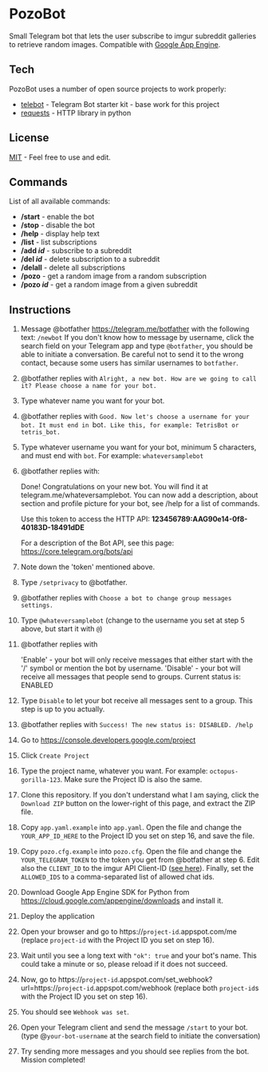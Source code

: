# PozoBot

Small Telegram bot that lets the user subscribe to imgur subreddit galleries to retrieve random images. Compatible with [Google App Engine](https://cloud.google.com/appengine/docs).

Tech
----

PozoBot uses a number of open source projects to work properly:

* [telebot](https://github.com/yukuku/telebot/) - Telegram Bot starter kit - base work for this project
* [requests](http://docs.python-requests.org/en/latest/) - HTTP library in python

License
-------
[MIT](LICENSE) - Feel free to use and edit.

Commands
--------
List of all available commands:
  * **/start** - enable the bot
  * **/stop** - disable the bot
  * **/help** - display help text
  * **/list** - list subscriptions
  * **/add _id_** - subscribe to a subreddit
  * **/del _id_** - delete subscription to a subreddit
  * **/delall** - delete all subscriptions
  * **/pozo** - get a random image from a random subscription
  * **/pozo _id_** - get a random image from a given subreddit

Instructions
------------

1. Message @botfather https://telegram.me/botfather with the following text: `/newbot`
   If you don't know how to message by username, click the search field on your Telegram app and type `@botfather`, you should be able to initiate a conversation. Be careful not to send it to the wrong contact, because some users has similar usernames to `botfather`.

2. @botfather replies with `Alright, a new bot. How are we going to call it? Please choose a name for your bot.`

3. Type whatever name you want for your bot.

4. @botfather replies with `Good. Now let's choose a username for your bot. It must end in `bot`. Like this, for example: TetrisBot or tetris_bot.`

5. Type whatever username you want for your bot, minimum 5 characters, and must end with `bot`. For example: `whateversamplebot`

6. @botfather replies with:

    Done! Congratulations on your new bot. You will find it at telegram.me/whateversamplebot. You can now add a description, about section and profile picture for your bot, see /help for a list of commands.

    Use this token to access the HTTP API:
    <b>123456789:AAG90e14-0f8-40183D-18491dDE</b>

    For a description of the Bot API, see this page: https://core.telegram.org/bots/api

7. Note down the 'token' mentioned above.

8. Type `/setprivacy` to @botfather.

9. @botfather replies with `Choose a bot to change group messages settings.`

10. Type `@whateversamplebot` (change to the username you set at step 5 above, but start it with `@`)

11. @botfather replies with

    'Enable' - your bot will only receive messages that either start with the '/' symbol or mention the bot by username.
    'Disable' - your bot will receive all messages that people send to groups.
    Current status is: ENABLED

12. Type `Disable` to let your bot receive all messages sent to a group. This step is up to you actually.

13. @botfather replies with `Success! The new status is: DISABLED. /help`

14. Go to https://console.developers.google.com/project

15. Click `Create Project`

16. Type the project name, whatever you want. For example: `octopus-gorilla-123`. Make sure the Project ID is also the same.

17. Clone this repository. If you don't understand what I am saying, click the `Download ZIP` button on the lower-right of this page, and extract the ZIP file.

18. Copy `app.yaml.example` into `app.yaml`. Open the file and change the `YOUR_APP_ID_HERE` to the Project ID you set on step 16, and save the file.

19. Copy `pozo.cfg.example` into `pozo.cfg`. Open the file and change the `YOUR_TELEGRAM_TOKEN` to the token you get from @botfather at step 6. Edit also the `CLIENT_ID` to the imgur API Client-ID ([see here](https://api.imgur.com/)). Finally, set the `ALLOWED_IDS` to a comma-separated list of allowed chat ids.

20. Download Google App Engine SDK for Python from https://cloud.google.com/appengine/downloads and install it.

21. Deploy the application

22. Open your browser and go to https://`project-id`.appspot.com/me (replace `project-id` with the Project ID you set on step 16).

23. Wait until you see a long text with `"ok": true` and your bot's name. This could take a minute or so, please reload if it does not succeed.

24. Now, go to https://`project-id`.appspot.com/set_webhook?url=https://`project-id`.appspot.com/webhook (replace both `project-id`s with the Project ID you set on step 16).

25. You should see `Webhook was set`.

26. Open your Telegram client and send the message `/start` to your bot. (type @`your-bot-username` at the search field to initiate the conversation)

27. Try sending more messages and you should see replies from the bot. Mission completed!
